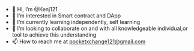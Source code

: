 - 👋 Hi, I’m @Kenj121
- 👀 I’m interested in Smart contract and DApp
- 🌱 I’m currently learning independently, self learning
- 💞️ I’m looking to collaborate on and with all knowledgeable individual,or tool to achieve this understanding
- 📫 How to reach me at pocketxchange121@gmail.com

<!---
Kenj121/Kenj121 is a ✨ special ✨ repository because its `README.md` (this file) appears on your GitHub profile.
You can click the Preview link to take a look at your changes.
--->
